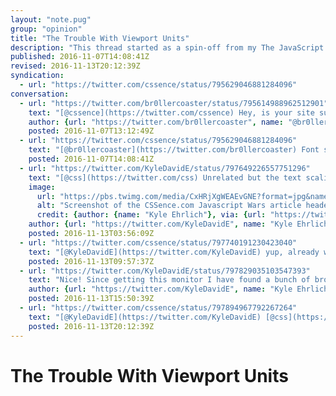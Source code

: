 ```yaml
---
layout: "note.pug"
group: "opinion"
title: "The Trouble With Viewport Units"
description: "This thread started as a spin-off from my The JavaScript Wars article, deviating from the topic at hand."
published: 2016-11-07T14:08:41Z
revised: 2016-11-13T20:12:39Z
syndication:
  - url: "https://twitter.com/cssence/status/795629046881284096"
conversation:
  - url: "https://twitter.com/br0llercoaster/status/795614988962512901"
    text: "[@cssence](https://twitter.com/cssence) Hey, is your site supposed to have a font size of 52px on large displays? Not very comfortable to read an entire article like that."
    author: {url: "https://twitter.com/br0llercoaster", name: "@br0llercoaster"}
    posted: 2016-11-07T13:12:49Z
  - url: "https://twitter.com/cssence/status/795629046881284096"
    text: "[@br0llercoaster](https://twitter.com/br0llercoaster) Font size is viewport-based (2vw), so technically yes. But thanks for the feedback, I’ll give it a thought."
    posted: 2016-11-07T14:08:41Z
  - url: "https://twitter.com/KyleDavidE/status/797649226557751296"
    text: "[@css](https://twitter.com/css) Unrelated but the text scaling on this website is appalling."
    image:
      url: "https://pbs.twimg.com/media/CxHRjXgWEAEvGNE?format=jpg&name=small"
      alt: "Screenshot of the CSSence.com Javascript Wars article header on a large display."
      credit: {author: {name: "Kyle Ehrlich"}, via: {url: "https://twitter.com/", name: "Twitter"}}
    author: {url: "https://twitter.com/KyleDavidE", name: "Kyle Ehrlich"}
    posted: 2016-11-13T03:56:09Z
  - url: "https://twitter.com/cssence/status/797740191230423040"
    text: "[@KyleDavidE](https://twitter.com/KyleDavidE) yup, already working on that viewport-sized typography fix <a href=\"/2016/the-javascript-wars/\" aria-label=\"Second part of this comment.\">[…]</a>"
    posted: 2016-11-13T09:57:37Z
  - url: "https://twitter.com/KyleDavidE/status/797829035103547393"
    text: "Nice! Since getting this monitor I have found a bunch of broken sites. You are the first to do anything."
    author: {url: "https://twitter.com/KyleDavidE", name: "Kyle Ehrlich"}
    posted: 2016-11-13T15:50:39Z
  - url: "https://twitter.com/cssence/status/797894967792267264"
    text: "[@KyleDavidE](https://twitter.com/KyleDavidE) [@css](https://twitter.com/css) Done by ditching the <code>vw</code> unit entirely. But I’ll look into this: [zellwk.com/blog/viewport-based-typography](https://zellwk.com/blog/viewport-based-typography/)"
    posted: 2016-11-13T20:12:39Z
---
```


# The Trouble With Viewport Units
